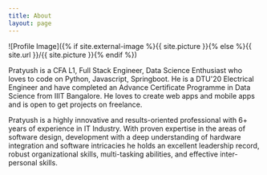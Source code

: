 ```yaml
---
title: About
layout: page
---
```

![Profile Image]({% if site.external-image %}{{ site.picture }}{% else %}{{ site.url }}/{{ site.picture }}{% endif %})

<p>
Pratyush is a CFA L1, Full Stack Engineer, Data Science Enthusiast who loves to code on Python, Javascript, Springboot. He is a DTU'20 Electrical Engineer and have completed an Advance Certificate Programme in Data Science from IIIT Bangalore. He loves to create web apps and mobile apps and is open to get projects on freelance.
</p>

<p>
Pratyush is a highly innovative and results-oriented professional with 6+ years of experience in IT Industry. With proven expertise in the areas of software design, development with a deep understanding of hardware integration and software intricacies he holds an excellent leadership record, robust organizational skills, multi-tasking abilities, and effective inter-personal skills.  
</p>